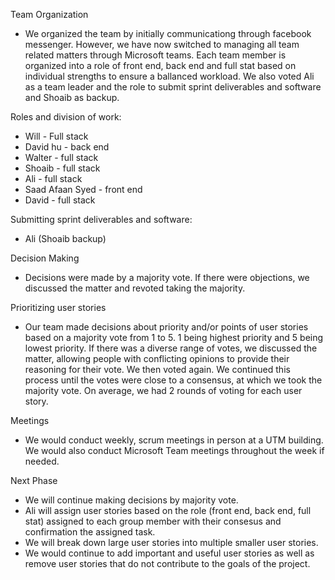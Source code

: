 Team Organization

- We organized the team by initially communicationg through facebook messenger. However, we have now switched to managing all team related matters through Microsoft teams. Each team member is organized into a role of front end, back end and full stat based on individual strengths to ensure a ballanced workload. We also voted Ali as a team leader and the role to submit sprint deliverables and software and Shoaib as backup.

Roles and division of work:

- Will - Full stack
- David hu - back end
- Walter - full stack
- Shoaib - full stack
- Ali - full stack
- Saad Afaan Syed - front end
- David - full stack

Submitting sprint deliverables and software:

- Ali (Shoaib backup)

Decision Making

- Decisions were made by a majority vote. If there were objections, we discussed the matter and revoted taking the majority.

Prioritizing user stories

- Our team made decisions about priority and/or points of user stories based on a majority vote from 1 to 5. 1 being highest priority and 5 being lowest priority. If there was a diverse range of votes, we discussed the matter, allowing people with conflicting opinions to provide their reasoning for their vote. We then voted again. We continued this process until the votes were close to a consensus, at which we took the majority vote. On average, we had 2 rounds of voting for each user story.

Meetings

- We would conduct weekly, scrum meetings in person at a UTM building. We would also conduct Microsoft Team meetings throughout the week if needed.

Next Phase

- We will continue making decisions by majority vote.
- Ali will assign user stories based on the role (front end, back end, full stat) assigned to each group member with their consesus and confirmation the assigned task.
- We will break down large user stories into multiple smaller user stories.
- We would continue to add important and useful user stories as well as remove user stories that do not contribute to the goals of the project.
